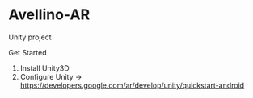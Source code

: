 # Avellino-AR
Unity project 

Get Started
1. Install Unity3D
2. Configure Unity -> https://developers.google.com/ar/develop/unity/quickstart-android
